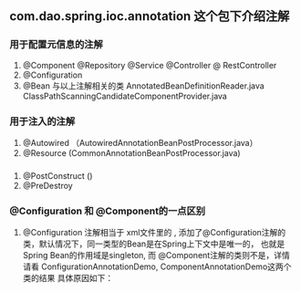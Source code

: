 ## com.dao.spring.ioc.annotation 这个包下介绍注解
### 用于配置元信息的注解
1. @Component @Repository @Service @Controller @ RestController
2. @Configuration 
3. @Bean
与以上注解相关的类
AnnotatedBeanDefinitionReader.java
ClassPathScanningCandidateComponentProvider.java 
 

### 用于注入的注解
1. @Autowired （AutowiredAnnotationBeanPostProcessor.java）
2. @Resource (CommonAnnotationBeanPostProcessor.java)

### 
1. @PostConstruct ()
2. @PreDestroy

### @Configuration 和 @Component的一点区别
1. @Configuration 注解相当于 xml文件里的 </beans>, 
添加了@Configuration注解的类，默认情况下，同一类型的Bean是在Spring上下文中是唯一的，
也就是Spring Bean的作用域是singleton, 而 @Component注解的类则不是，详情请看 ConfigurationAnnotationDemo, 
ComponentAnnotationDemo这两个类的结果
具体原因如下：